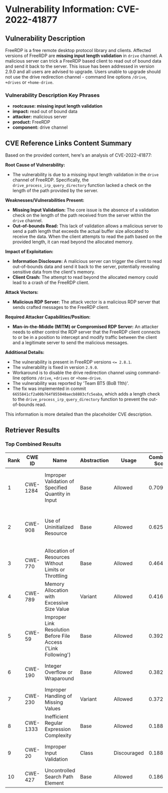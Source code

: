 # Vulnerability Information: CVE-2022-41877

## Vulnerability Description
FreeRDP is a free remote desktop protocol library and clients. Affected versions of FreeRDP are **missing input length validation** in `drive` channel. A malicious server can trick a FreeRDP based client to read out of bound data and send it back to the server. This issue has been addressed in version 2.9.0 and all users are advised to upgrade. Users unable to upgrade should not use the drive redirection channel - command line options `/drive`, `+drives` or `+home-drive`.

### Vulnerability Description Key Phrases
- **rootcause:** **missing input length validation**
- **impact:** read out of bound data
- **attacker:** malicious server
- **product:** FreeRDP
- **component:** drive channel

## CVE Reference Links Content Summary
Based on the provided content, here's an analysis of CVE-2022-41877:

**Root Cause of Vulnerability:**

*   The vulnerability is due to a missing input length validation in the `drive` channel of FreeRDP. Specifically, the `drive_process_irp_query_directory` function lacked a check on the length of the path provided by the server.

**Weaknesses/Vulnerabilities Present:**

*   **Missing Input Validation:** The core issue is the absence of a validation check on the length of the path received from the server within the `drive` channel.
*   **Out-of-bounds Read:** This lack of validation allows a malicious server to send a path length that exceeds the actual buffer size allocated to receive the data. When the client attempts to read the path based on the provided length, it can read beyond the allocated memory.

**Impact of Exploitation:**

*   **Information Disclosure:** A malicious server can trigger the client to read out-of-bounds data and send it back to the server, potentially revealing sensitive data from the client's memory.
*   **Client Crash:** The attempt to read beyond the allocated memory could lead to a crash of the FreeRDP client.

**Attack Vectors:**

*   **Malicious RDP Server:** The attack vector is a malicious RDP server that sends crafted messages to the FreeRDP client.

**Required Attacker Capabilities/Position:**

*   **Man-in-the-Middle (MITM) or Compromised RDP Server:** An attacker needs to either control the RDP server that the FreeRDP client connects to or be in a position to intercept and modify traffic between the client and a legitimate server to send the malicious messages.

**Additional Details:**

*   The vulnerability is present in FreeRDP versions `<= 2.8.1`.
*   The vulnerability is fixed in version `2.9.0`.
*   Workaround is to disable the drive redirection channel using command-line options `/drive`, `+drives` or `+home-drive`.
*   The vulnerability was reported by 'Team BT5 (BoB 11th)'.
*   The fix was implemented in commit `6655841cf2a00b764f855040aecb8803cfc5eaba`, which adds a length check to the `drive_process_irp_query_directory` function to prevent the out-of-bounds read.

This information is more detailed than the placeholder CVE description.

## Retriever Results

### Top Combined Results

| Rank | CWE ID | Name | Abstraction | Usage | Combined Score | Retrievers | Individual Scores |
|------|--------|------|-------------|-------|---------------|------------|-------------------|
| 1 | CWE-1284 | Improper Validation of Specified Quantity in Input | Base | Allowed | 0.7096 | dense, sparse, graph | dense: 0.470, sparse: 0.454, graph: 0.601 |
| 2 | CWE-908 | Use of Uninitialized Resource | Base | Allowed | 0.6258 | dense, sparse, graph | dense: 0.436, sparse: 0.356, graph: 0.570 |
| 3 | CWE-770 | Allocation of Resources Without Limits or Throttling | Base | Allowed | 0.4646 | sparse, graph | sparse: 0.319, graph: 0.789 |
| 4 | CWE-789 | Memory Allocation with Excessive Size Value | Variant | Allowed | 0.4169 | sparse, graph | sparse: 0.334, graph: 0.729 |
| 5 | CWE-59 | Improper Link Resolution Before File Access ('Link Following') | Base | Allowed | 0.3922 | sparse, graph | sparse: 0.328, graph: 0.572 |
| 6 | CWE-190 | Integer Overflow or Wraparound | Base | Allowed | 0.3821 | sparse, graph | sparse: 0.313, graph: 0.568 |
| 7 | CWE-230 | Improper Handling of Missing Values | Variant | Allowed | 0.3725 | dense, sparse | dense: 0.441, sparse: 0.320 |
| 8 | CWE-1333 | Inefficient Regular Expression Complexity | Base | Allowed | 0.1887 | sparse | sparse: 0.330 |
| 9 | CWE-20 | Improper Input Validation | Class | Discouraged | 0.1886 | dense, sparse | dense: 0.452, sparse: 0.341 |
| 10 | CWE-427 | Uncontrolled Search Path Element | Base | Allowed | 0.1868 | sparse | sparse: 0.327 |

